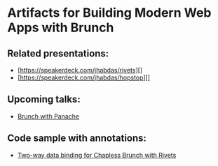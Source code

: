 # Artifacts for Building Modern Web Apps with Brunch

## Related presentations:

- [https://speakerdeck.com/jhabdas/rivets][]
- [https://speakerdeck.com/jhabdas/hopstop][]

## Upcoming talks:

- [Brunch with Panache](http://www.meetup.com/chicago-html5/events/162640832/)

## Code sample with annotations:

- [Two-way data binding for Chapless Brunch with Rivets](https://github.com/jhabdas/chapless-rivetsjs/commit/72a9764799343f5c8b963790406b9c0e5cff0b00)